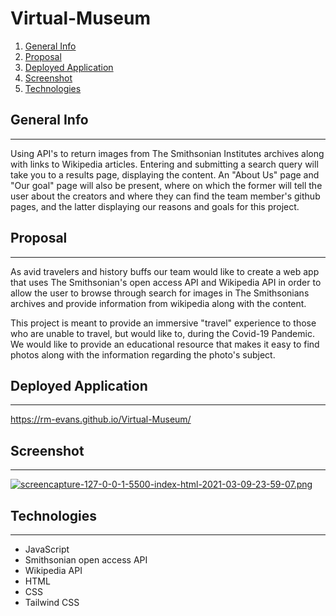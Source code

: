 # Virtual-Museum


1. [General Info](#general-info)
2. [Proposal](#proposal)
3. [Deployed Application](#deployed-application)
4. [Screenshot](#screenshot)
5. [Technologies](#technologies)

## General Info
***
Using API's to return images from The Smithsonian Institutes archives along with links to Wikipedia articles.
Entering and submitting a search query will take you to a results page, displaying the content.
An "About Us" page and "Our goal" page will also be present, where on which the former will tell the user about the creators and where they can find the team member's github pages, and the latter displaying our reasons and goals
for this project.

## Proposal
***

As avid travelers and history buffs our team would like to create a web app that uses The Smithsonian's open access API and Wikipedia API in order to allow the user to browse through search for images in The Smithsonians archives and provide information from wikipedia along with the content. 

This project is meant to provide an immersive "travel" experience to those who are unable to travel, but would like to, during the Covid-19 Pandemic. We would like to provide an educational resource that makes it easy to find photos along with the information regarding the photo's subject.


## Deployed Application
***
https://rm-evans.github.io/Virtual-Museum/

## Screenshot
***

[![screencapture-127-0-0-1-5500-index-html-2021-03-09-23-59-07.png](https://i.postimg.cc/c4SZXkSn/screencapture-127-0-0-1-5500-index-html-2021-03-09-23-59-07.png)](https://postimg.cc/V5D3NR5f)

## Technologies
***
- JavaScript
- Smithsonian open access API
- Wikipedia API
- HTML
- CSS
- Tailwind CSS







